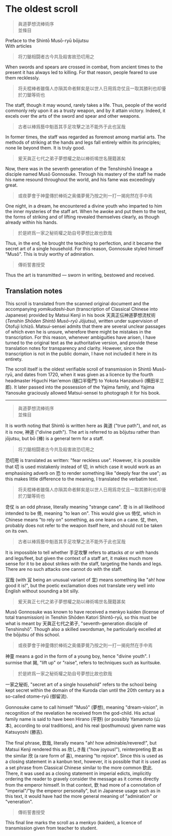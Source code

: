 # The oldest scroll

> 眞道夢想流棒術序  
> 並條目

Preface to the Shintō Musō-ryū bōjutsu  
With articles

> 将刀鎗相闘者古今共及殺害故恐叨用之

When swords and spears are crossed in combat, from ancient times to the present it has always led to killing. For that reason, people feared to use them recklessly.

> 将夫棍棒者雖傷人亦隕其命者鮮矣是以世人日用爲竒仗且一取其勝利也却優於刀鎗等術也

The staff, though it may wound, rarely takes a life. Thus, people of the world commonly rely upon it as a trusty weapon, and by it attain victory. Indeed, it excels over the arts of the sword and spear and other weapons.

> 古者以棒爲藝中魁首其手足攻擊之法不能外于此也冝哉

In former times, the staff was regarded as foremost among martial arts. The methods of striking at the hands and legs fall entirely within its principles; none lie beyond them. It is truly good.

> 爰天眞正七代之弟子夢想權之助以棒術鳴世名聲籍甚矣

Now, there was in the seventh generation of the Tenshinshō lineage a disciple named Musō Gonnosuke. Through his mastery of the staff he made his name resound throughout the world, and his fame was exceedingly great.

> 或夜夢會于神童傳於棒術之奥儀夢覺乃按之則一打一揭宛然在手中焉

One night, in a dream, he encountered a divine youth who imparted to him the inner mysteries of the staff art. When he awoke and put them to the test, the forms of striking and of lifting revealed themselves clearly, as though already within his hands.

> 於是終爲一家之秘術權之助自号夢想比故也欽哉

Thus, in the end, he brought the teaching to perfection, and it became the secret art of a single household. For this reason, Gonnosuke styled himself "Musō". This is truly worthy of admiration.

> 傳術誓書授受

Thus the art is transmitted — sworn in writing, bestowed and received.

## Translation notes

This scroll is translated from the scanned original document and the accompanying *yomikudashi-bun* (transcription of Classical Chinese into Japanese) provided by Matsui Kenji in his book 天真正伝神道夢想流杖術 (*Tenshin Shōden Shintō Musō-ryū Jōjutsu*), written under supervision of Otofuji Ichizō. Matsui-sensei admits that there are several unclear passages of which even he is unsure, wherefore there might be mistakes in the transcription. For this reason, whenever ambiguities have arisen, I have turned to the original text as the authoritative version, and provide these translation notes for transparency and clarity. However, since the transcription is not in the public domain, I have not included it here in its entirety.

The scroll itself is the oldest verifiable scroll of transmission in Shintō Musō-ryū, and dates from 1720, when it was given as a licence by the fourth headmaster Higuchi Han'emon (樋口半衛門) to Yokota Hanzaburō (横田半三郎). It later passed into the possession of the Yajima family, and Yajima Yanosuke graciously allowed Matsui-sensei to photograph it for his book.

---

> 眞道夢想流棒術序  
> 並條目

It is worth noting that Shintō is written here as 眞道 ("true path"), and not, as it is now, 神道 ("divine path"). The art is referred to as bōjutsu rather than jōjutsu, but bō (棒) is a general term for a staff.

> 将刀鎗相闘者古今共及殺害故恐叨用之

恐叨用 is translated as written: "fear reckless use". However, it is possible that 叨 is used mistakenly instead of 切, in which case it would work as an emphasising adverb on 恐 to render something like "deeply fear the use"; as this makes little difference to the meaning, I translated the verbatim text.

> 将夫棍棒者雖傷人亦隕其命者鮮矣是以世人日用爲竒仗且一取其勝利也却優於刀鎗等術也

竒仗 is an odd phrase, literally meaning "strange cane". 竒 is in all likelihood intended to be 倚, meaning "to lean on". This would give us 倚仗, which in Chinese means "to rely on" something, as one leans on a cane. 仗, then, probably does not refer to the weapon itself here, and should not be taken on its own.

> 古者以棒爲藝中魁首其手足攻擊之法不能外于此也冝哉

It is impossible to tell whether 手足攻擊 refers to attacks *at* or *with* hands and legs/feet, but given the context of a staff art, it makes much more sense for it to be about strikes with the staff, targeting the hands and legs. There are no such attacks one cannot do with the staff.

冝哉 (with 冝 being an unusual variant of 宜) means something like "ah! how good it is!", but the poetic exclamation does not translate very well into English without sounding a bit silly.

> 爰天眞正七代之弟子夢想權之助以棒術鳴世名聲籍甚矣

Musō Gonnosuke was known to have received a menkyo kaiden (license of total transmission) in Tenshin Shōden Katori Shintō-ryū, so this must be what is meant by 天眞正七代之弟子, "seventh-generation disciple of Tenshinshō". Though also a skilled swordsman, he particularly excelled at the bōjutsu of this school.

> 或夜夢會于神童傳於棒術之奥儀夢覺乃按之則一打一揭宛然在手中焉

神童 means a god in the form of a young boy, hence "divine youth". I surmise that 揭, "lift up" or "raise", refers to techniques such as kuritsuke.

> 於是終爲一家之秘術權之助自号夢想比故也欽哉

一家之秘術, "secret art of a single household" refers to the school being kept secret within the domain of the Kuroda clan until the 20th century as a so-called otome-ryū (御留流).

Gonnosuke came to call himself "Musō" (夢想), meaning "dream-vision", in recognition of the revelation he received from the god-child. His actual family name is said to have been Hirano (平野) (or possibly Yamamoto (山本), according to oral traditions), and his real (posthumous) given name was Katsuyoshi (勝吉).

The final phrase, 欽哉, literally means "ah! how admirable/revered!", but Matsui Kenji rendered this as 欣しき哉 ("how joyous!"), reinterpreting 欽 as the similar 欣 (a rare form of 喜), meaning "to rejoice". Since this is used as a closing statement in a kanbun text, however, it is possible that it is used as a set phrase from Classical Chinese similar to the more common 欽此. There, it was used as a closing statement in imperial edicts, implicitly ordering the reader to gravely consider the message as it comes directly from the emperor himself. In that context, 欽 had more of a connotation of "imperial"/"by the emperor personally", but in Japanese usage such as in this text, it would have had the more general meaning of "admiration" or "veneration".

> 傳術誓書授受

This final line marks the scroll as a menkyo (kaiden), a licence of transmission given from teacher to student.
